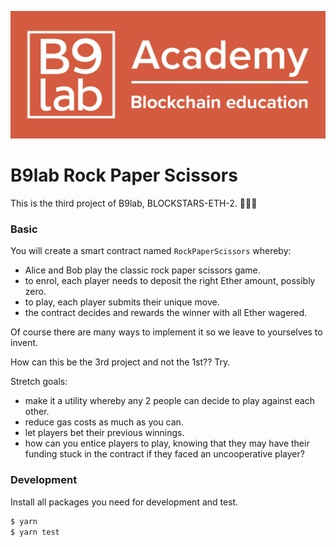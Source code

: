 ![b9lab](./b9lab.png)

# B9lab Rock Paper Scissors

This is the third project of B9lab, BLOCKSTARS-ETH-2. 🎉🎉🎉

### Basic

You will create a smart contract named `RockPaperScissors` whereby:

- Alice and Bob play the classic rock paper scissors game.
- to enrol, each player needs to deposit the right Ether amount, possibly zero.
- to play, each player submits their unique move.
- the contract decides and rewards the winner with all Ether wagered.

Of course there are many ways to implement it so we leave to yourselves to invent.

How can this be the 3rd project and not the 1st?? Try.

Stretch goals:

- make it a utility whereby any 2 people can decide to play against each other.
- reduce gas costs as much as you can.
- let players bet their previous winnings.
- how can you entice players to play, knowing that they may have their funding stuck in the contract if they faced an uncooperative player?

### Development

Install all packages you need for development and test.

```sh
$ yarn
$ yarn test
```
